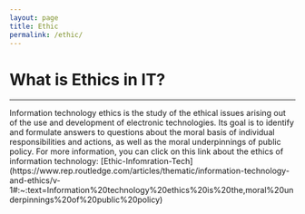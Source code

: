 ```yaml
---
layout: page
title: Ethic
permalink: /ethic/
---
```


<h1>What is Ethics in IT?</h1>
<hr>
Information technology ethics is the study of the ethical issues arising out of the use and development of electronic technologies. 
Its goal is to identify and formulate answers to questions about the moral basis of individual responsibilities and actions, as well as the moral underpinnings of public policy. 
For more information, you can click on this link about the ethics of information technology: [Ethic-Infomration-Tech](https://www.rep.routledge.com/articles/thematic/information-technology-and-ethics/v-1#:~:text=Information%20technology%20ethics%20is%20the,moral%20underpinnings%20of%20public%20policy)


[jekyll-organization]: https://github.com/jekyll
